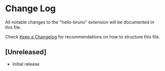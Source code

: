 # Change Log

All notable changes to the "hello-bruno" extension will be documented in this file.

Check [Keep a Changelog](http://keepachangelog.com/) for recommendations on how to structure this file.

## [Unreleased]

- Initial release